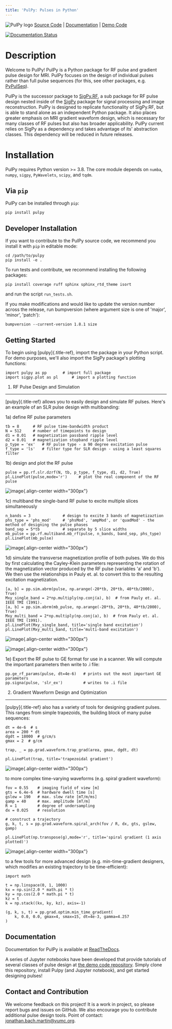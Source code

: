 ```yaml
---
title: 'PulPy: Pulses in Python'
---
```


![PulPy logo](/docs/figures/pulpy_logo_v2.png)
[Source Code](https://github.com/jonbmartin/pulpy) \|
[Documentation](https://pulpy.readthedocs.io) \| [Demo
Code](https://github.com/jonbmartin/pulpy-tutorials)

[![Documentation Status](https://readthedocs.org/projects/pulpy/badge/?version=latest)](https://pulpy.readthedocs.io/en/latest/?badge=latest)

Description
===========

Welcome to PulPy! PulPy is a Python package for RF pulse and gradient
pulse design for MRI. PulPy focuses on the design of individual pulses
rather than full pulse sequences (for this, see other packages, e.g.
[PyPulSeq](https://github.com/imr-framework/pypulseq)).

PulPy is the successor package to
[SigPy.RF](https://github.com/jonbmartin/sigpy-rf), a sub package for RF
pulse design nested inside of the
[SigPy](https://github.com/mikgroup/sigpy) package for signal processing
and image reconstruction. PulPy is designed to replicate functionality
of SigPy.RF, but is able to stand alone as an independent Python
package. It also places greater emphasis on MRI gradient waveform
design, which is necessary for many classes of RF pulses but also has
broader applicability. PulPy current relies on SigPy as a dependency and
takes advantage of its\' abstraction classes. This dependency will be
reduced in future releases.

Installation
============

PulPy requires Python version \>= 3.8. The core module depends on
`numba`, `numpy`, `sigpy`, `PyWavelets`, `scipy`, and `tqdm`.

Via `pip`
---------

PulPy can be installed through `pip`:

    pip install pulpy

Developer Installation
----------------------

If you want to contribute to the PulPy source code, we recommend you
install it with `pip` in editable mode:

    cd /path/to/pulpy
    pip install -e .

To run tests and contribute, we recommend installing the following
packages:

    pip install coverage ruff sphinx sphinx_rtd_theme isort

and run the script `run_tests.sh`.

If you make modifications and would like to update the version number
across the release, run bumpversion (where argument size is one of
\'major\', \'minor\', \'patch\'):

    bumpversion --current-version 1.8.1 size

Getting Started
---------------

To begin using [pulpy]{.title-ref}, import the package in your Python
script. For demo purposes, we\'ll also import the SigPy package\'s
plotting functions:

``` {.python}
import pulpy as pp       # import full package
import sigpy.plot as pl      # import a plotting function
```

1) RF Pulse Design and Simulation
---------------------------------

[pulpy]{.title-ref} allows you to easily design and simulate RF pulses.
Here\'s an example of an SLR pulse design with multibanding:

1a) define RF pulse parameters

``` {.python}
tb = 8      # RF pulse time-bandwidth product
N = 512     # number of timepoints to design
d1 = 0.01   # magnetization passband ripple level
d2 = 0.01   # magnetization stopband ripple level
p_type = 'ex'   # RF pulse type - a 90 degree excitation pulse
f_type = 'ls'   # filter type for SLR design - using a least squares filter
```

1b) design and plot the RF pulse

``` {.python}
pulse = pp.rf.slr.dzrf(N, tb, p_type, f_type, d1, d2, True)
pl.LinePlot(pulse,mode='r')     # plot the real component of the RF pulse
```

![image](../docs/figures/slr_pulse.png){.align-center width="300px"}

1c) multiband the single-band RF pulse to excite multiple slices
simultaneously

``` {.python}
n_bands = 3              # design to excite 3 bands of magnetizaztion
phs_type = 'phs_mod'     # 'phsMod', 'ampMod', or 'quadMod' - the method of designing the pulse phases
band_sep = 5*tb          # separate by 5 slice widths
mb_pulse = pp.rf.multiband.mb_rf(pulse, n_bands, band_sep, phs_type)
pl.LinePlot(mb_pulse)
```

![image](../docs/figures/multiband_pulse.png){.align-center
width="300px"}

1d) simulate the transverse magnetization profile of both pulses. We do
this by first calculating the Cayley-Klein parameters representing the
rotation of the magnetization vector produced by the RF pulse (variables
\'a\' and \'b\'). We then use the relationships in Pauly et. al. to
convert this to the resulting excitation magnetization.

``` {.python}
[a, b] = pp.sim.abrm(pulse, np.arange(-20*tb, 20*tb, 40*tb/2000), True)
Mxy_single_band = 2*np.multiply(np.conj(a), b)  # from Pauly et. al. IEEE TMI (1991). 
[a, b] = pp.sim.abrm(mb_pulse, np.arange(-20*tb, 20*tb, 40*tb/2000), True)
Mxy_multi_band = 2*np.multiply(np.conj(a), b)  # from Pauly et. al. IEEE TMI (1991). 
pl.LinePlot(Mxy_single_band, title='single band excitation')
pl.LinePlot(Mxy_multi_band, title='multi-band excitation')
```

![image](../docs/figures/single_band_excitation.png){.align-center
width="300px"}

![image](../docs/figures/multiband_excitation.png){.align-center
width="300px"}

1e) Export the RF pulse to GE format for use in a scanner. We will
compute the important parameters then write to .i file:

``` {.python}
pp.ge_rf_params(pulse, dt=4e-6)   # prints out the most important GE parameters
pp.signa(pulse, 'slr_ex')         # writes to .i file
```

2) Gradient Waveform Design and Optimization
--------------------------------------------

[pulpy]{.title-ref} also has a variety of tools for designing gradient
pulses. This ranges from simple trapezoids, the building block of many
pulse sequences:

``` {.python}
dt = 4e-6  # s
area = 200 * dt
dgdt = 18000  # g/cm/s
gmax = 2  # g/cm

trap, _ = pp.grad.waveform.trap_grad(area, gmax, dgdt, dt)

pl.LinePlot(trap, title='trapezoidal gradient')
```

![image](../docs/figures/trap_grad.png){.align-center width="300px"}

to more complex time-varying waveforms (e.g. spiral gradient waveform):

``` {.python}
fov = 0.55    # imaging field of view [m]
gts = 6.4e-6  # hardware dwell time [s]
gslew = 190   # max. slew rate [mT/m/ms]
gamp = 40     # max. amplitude [mT/m]
R = 1         # degree of undersampling
dx = 0.025    # resolution

# construct a trajectory
g, k, t, s = pp.grad.waveform.spiral_arch(fov / R, dx, gts, gslew, gamp)

pl.LinePlot(np.transpose(g),mode='r', title='spiral gradient (1 axis plotted)')
```

![image](../docs/figures/spiral_waveform.png){.align-center
width="300px"}

to a few tools for more advanced design (e.g. min-time-gradient
designers, which modifies an existing trajectory to be time-efficient):

``` {.python}
import math        

t = np.linspace(0, 1, 1000)
kx = np.sin(2.0 * math.pi * t)
ky = np.cos(2.0 * math.pi * t)
kz = t
k = np.stack((kx, ky, kz), axis=-1)

(g, k, s, t) = pp.grad.optim.min_time_gradient(
    k, 0.0, 0.0, gmax=4, smax=15, dt=4e-3, gamma=4.257
)
```

Documentation
-------------

Documentation for PulPy is available at
[ReadTheDocs](https://pulpy.readthedocs.io).

A series of Jupyter notebooks have been developed that provide tutorials
of several classes of pulse design at [the demo code
repository](https://github.com/jonbmartin/pulpy-tutorials). Simply clone
this repository, install Pulpy (and Jupyter notebook), and get started
designing pulses!

Contact and Contribution
------------------------

We welcome feedback on this project! It is a work in project, so please
report bugs and issues on GitHub. We also encourage you to contribute
additional pulse design tools. Point of contact:
<jonathan.bach.martin@vumc.org>.
